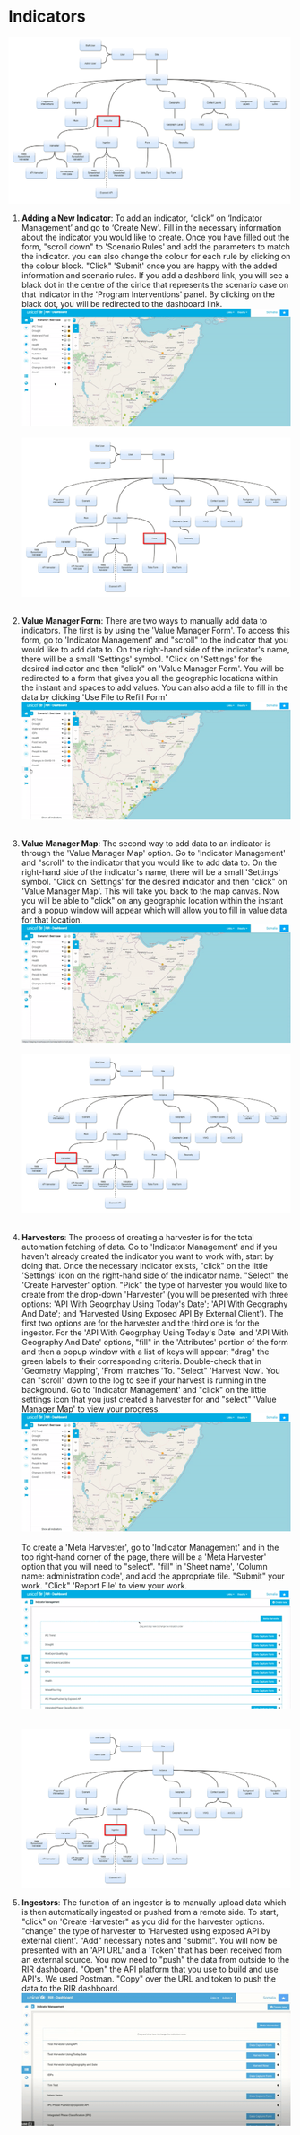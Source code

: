 # **Indicators**


![Indicators ](../img/indicator-diagramflow.png "Indicators")
1.	**Adding a New Indicator**:
To add an indicator, “click” on ‘Indicator Management’ and go to ‘Create New'. Fill in the necessary information about the indicator you would like to create. 
Once you have filled out the form, "scroll down" to 'Scenario Rules' and add the parameters to match the indicator. you can also change the colour for each rule
by clicking on the colour block. "Click" 'Submit' once you are happy with the added information and scenario rules. If you add a dashbord link, you will see 
a black dot in the centre of the cirlce that represents the scenario case on that indicator in the 'Program Interventions' panel. By clicking on the black dot,
you will be redirected to the dashboard link. 
<br>![New Indicator](../img/new-indicator.gif "New Indicator")<br>
<br>![Form chart](../img/form-diagramflow.png "Form chart")<br><br>

2.	**Value Manager Form**:
There are two ways to manually add data to indicators. The first is by using the 'Value Manager Form'. To access this form, go to 'Indicator Management' and 
"scroll" to the indicator that you would like to add data to. On the right-hand side of the indicator's name, there will be a small 'Settings' symbol.
"Click on 'Settings' for the desired indicator and then "click" on 'Value Manager Form'. You will be redirected to a form that gives you all the geographic 
locations within the instant and spaces to add values. You can also add a file to fill in the data by clicking 'Use File to Refill Form'
<br>![Value Manager Form](../img/data-form.gif "Value Manager Form")<br><br>

3. **Value Manager Map**:
The second way to add data to an indicator is through the 'Value Manager Map' option. Go to 'Indicator Management' and "scroll" to the indicator that you would
like to add data to. On the right-hand side of the indicator's name, there will be a small 'Settings' symbol. "Click on 'Settings' for the desired indicator and
then "click" on 'Value Manager  Map'. This will take you back to the map canvas. Now you will be able to "click" on any geographic location within the instant 
and a popup window will appear which will allow you to fill in value data for that location.
<br>![Value Manager Map](../img/value-manager-map.gif "Value Manager Map")<br>
<br>![Harvesters](../img/harvester-diagramflow.png "Harvester")<br><br>

4.	**Harvesters**:
The process of creating a harvester is for the total automation fetching of data. Go to 'Indicator Management' and if you haven't already created the indicator you want to work with, start by doing that. Once the necessary indicator exists, 
"click" on the little 'Settings' icon on the right-hand side of the indicator name. "Select" the 'Create Harvester' option. "Pick" the type of harvester you would
like to create from the drop-down 'Harvester' (you will be presented with three options: 'API With Geogrphay Using Today's Date'; 'API With Geography And Date'; and 
'Harvested Using Exposed API By External Client'). The first two options are for the harvester and the third one is for the ingestor. For the 'API With Geogrphay Using Today's Date' and 'API With Geography And Date' options,  "fill" in the 'Attributes' portion of the form and then a popup window with a list of 
keys will appear; "drag" the green labels to their corresponding criteria. Double-check that in 'Geometry Mapping', 'From' matches 'To. "Select" 'Harvest Now'. You can 
"scroll" down to the log to see if your harvest is running in the background. Go to 'Indicator Management' and "click" on the little settings icon that you just 
created a harvester for and "select" 'Value Manager Map' to view your progress.
<br>![Harvester](../img/harvester.gif "Harvester")<br><br>
To create a 'Meta Harvester', go to 'Indicator Management' and in the top right-hand corner of the page, there will be a 'Meta Harvester' option that you will 
need to "select". "fill" in 'Sheet name', 'Column name: administration code', and add the appropriate file. "Submit" your work. "Click" 'Report File' to view your work.
<br>![Harvester](../img/meta-harvester.gif "Harvester")<br><br>
<br>![Ingestor](../img/ingestor-diagramflow.png "ingestor")

5.	**Ingestors**:
The function of an ingestor is to manually upload data which is then automatically ingested or pushed from a remote side. To start, "click" on 'Create Harvester"
as you did for the harvester options. "change" the type of harvester to 'Harvested using exposed API by external client'. "Add" necessary notes and "submit".
You will now be presented with an 'API URL' and a 'Token' that has been received from an external source. You now need to "push" the data from outside to the RIR 
dashboard. "Open" the API platform that you use to build and use API's. We used Postman. "Copy" over the URL and token to push the data to the RIR dashboard.
<br>![Ingestor](../img/ingestor.gif "Ingestor") 

